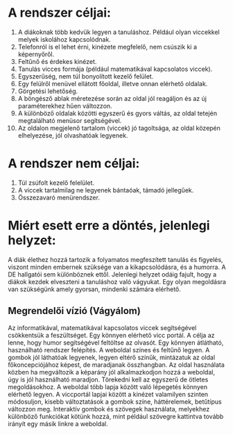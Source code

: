 # A rendszer céljai:
1. A diákoknak több kedvük legyen a tanuláshoz. Például olyan viccekkel melyek iskolához kapcsolódnak.
2. Telefonról is el lehet érni, kinézete megfelelő, nem csúszik ki a képernyőről.
3. Feltűnő és érdekes kinézet.
4. Tanulás vicces formája (például matematikával kapcsolatos viccek).
5. Egyszerűség, nem túl bonyolított kezelő felület.
6. Egy felülről menüvel ellátott főoldal, illetve onnan elérhető oldalak.
7. Görgetési lehetőség.
8. A böngésző ablak méretezése során az oldal jól reagáljon és az új paraméterekhez hűen változzon.
9. A különböző oldalak közötti egyszerű és gyors váltás, az oldal tetején megtalálható menüsor segítségével.
10. Az oldalon megjelenő tartalom (viccek) jó tagoltsága, az oldal közepén elhelyezése, jól olvashatóak legyenek.

# A rendszer nem céljai:
1. Túl zsúfolt kezelő felelület.
2. A viccek tartalmilag ne legyenek bántaóak, támadó jellegűek.
3. Összezavaró menürendszer.

# Miért esett erre a döntés, jelenlegi helyzet:

A diák élethez hozzá tartozik a folyamatos megfeszített tanulás és figyelés, viszont minden embernek szüksége van a kikapcsolódásra, és a humorra. A DE hallgatói sem különböznek ettől. Jelenlegi helyzet odáig fajult, hogy a diákok kezdek elveszteni a tanuláshoz való vágyukat. Egy olyan megoldásra van szükségünk amely gyorsan, mindenki számára elérhető.

## Megrendelői vízió (Vágyálom)
Az informatikával, matematikával kapcsolatos viccek segítségével csökkentsük a feszültséget. Egy könnyen elérhető vicc portál. A célja az lenne, hogy humor segítségével feltöltse az olvasót.
Egy könnyen átlátható, használható rendszer felépítés. A weboldal színes és feltűnő legyen. A gombok jól láthatóak legyenek, legyen eltérő színűk, mintázatuk az oldal főkoncepciójához képest, de maradjanak összhangban. Az oldal használata közben ha megváltozik a képarány jól alkalmazkodjon hozzá a weboldal, úgy is jól használható maradjon. Törekedni kell az egyszerű de ötletes megoldásokhoz. A weboldal több lapja között való lépegetés könnyen elérhető legyen. A viccportál lapjai között a kinézet valamilyen szinten módosuljon, kisebb változtatások a gombok színe, háttérelemek, betűtípus változzon meg. Interaktív gombok és szövegek használata, melyekhez különböző funkciókat kötünk hozzá, mint például szövegre kattintva tovább irányít egy másik linkre a weboldal.

